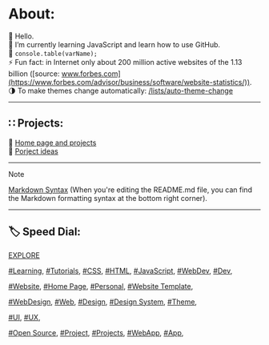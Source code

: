   
# About:  

👋 Hello.  
🌱 I’m currently learning JavaScript and learn how to use GitHub.  
📜 `console.table(varName);`  
⚡ Fun fact: in Internet only about 200 million active websites of the 1.13 billion ([source: www.forbes.com](https://www.forbes.com/advisor/business/software/website-statistics/)).  
🌗 To make themes change automatically: [/lists/auto-theme-change](https://github.com/stars/inonehp/lists/auto-theme-change)

---
  
## ∷ Projects:  
📁 [Home page and projects](https://github.com/inonehp/inonehp.pages.dev)  
📁 [Porject ideas](https://github.com/inonehp/project-ideas)  
  
---
  
> [!NOTE]
> [Markdown Syntax](https://docs.github.com/github/writing-on-github/getting-started-with-writing-and-formatting-on-github/basic-writing-and-formatting-syntax) (When you're editing the README.md file, you can find the Markdown formatting syntax at the bottom right corner).
  
---
  
## 🏷️ Speed Dial:
[EXPLORE](https://github.com/explore)

[#Learning](https://github.com/topics/learning),
[#Tutorials](https://github.com/topics/tutorials),
[#CSS](https://github.com/topics/css),
[#HTML](https://github.com/topics/html),
[#JavaScript](https://github.com/topics/javascript),
[#WebDev](https://github.com/topics/webdev),
[#Dev](https://github.com/topics/dev),

[#Website](https://github.com/topics/website),
[#Home Page](https://github.com/topics/homepage),
[#Personal](https://github.com/topics/personal),
[#Website Template](https://github.com/topics/website-template),  

[#WebDesign](https://github.com/topics/webdesign),
[#Web](https://github.com/topics/web),
[#Design](https://github.com/topics/design),
[#Design System](https://github.com/topics/design-system),
[#Theme](https://github.com/topics/theme),

[#UI](https://github.com/topics/ui),
[#UX](https://github.com/topics/ux),


[#Open Source](https://github.com/topics/open-source),
[#Project](https://github.com/topics/project),
[#Projects](https://github.com/topics/projects),
[#WebApp](https://github.com/topics/webapp),
[#App](https://github.com/topics/app),


<!--
** is a ✨ _special_ ✨ repository because its `README.md` (this file) appears on your GitHub profile.

Here are some ideas to get you started:

- 🔭 I’m currently working on ...
- 🌱 I’m currently learning ...
- 👯 I’m looking to collaborate on ...
- 🤔 I’m looking for help with ...
- 💬 Ask me about ...
- 📫 How to reach me: ...
- 😄 Pronouns: ...
- ⚡ Fun fact: ...
-->


